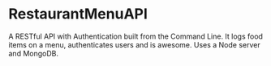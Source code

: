 # RestaurantMenuAPI
A RESTful API with Authentication built from the Command Line. It logs food items on a menu, authenticates users and is awesome. Uses a Node server and MongoDB.
